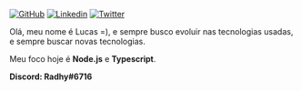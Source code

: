 [![GitHub](https://img.shields.io/badge/-DevRadhy-grey?style=for-the-badge&logo=github)](https://github.com/DevRadhy) [![Linkedin](https://img.shields.io/badge/-Lucas%20Jantsch%20Guedes-blue?style=for-the-badge&logo=linkedin)](https://www.linkedin.com/in/lucas-jantsch-guedes-53262515a/) [![Twitter](https://img.shields.io/badge/-Twitter-blue?style=for-the-badge&logo=twitter)](https://twitter.com/Dev_Radhy)

Olá, meu nome é Lucas =), e sempre busco evoluir nas tecnologias usadas, e sempre buscar novas tecnologias.

Meu foco hoje é **Node.js** e **Typescript**. 

**Discord: Radhy#6716**
